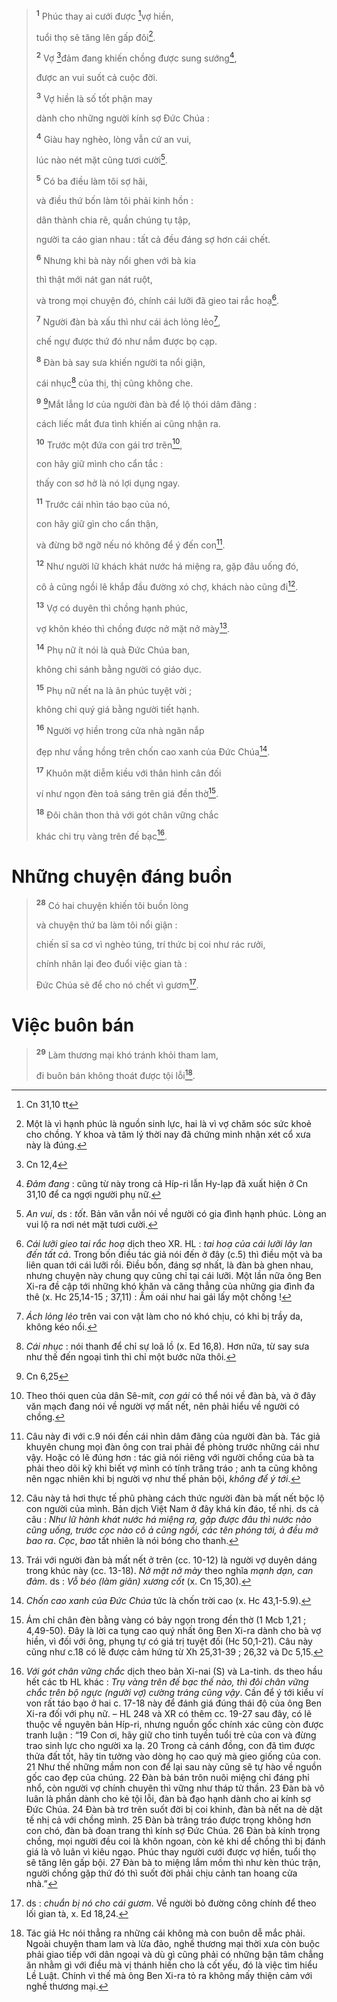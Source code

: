 > <sup><b>1</b></sup> Phúc thay ai cưới được [^1@-bdf30e1a-0b8b-4004-837e-c26414c7597a]vợ hiền,
>
> tuổi thọ sẽ tăng lên gấp đôi[^1-bdf30e1a-0b8b-4004-837e-c26414c7597a].
>
> <sup><b>2</b></sup> Vợ [^2@-bdf30e1a-0b8b-4004-837e-c26414c7597a]đảm đang khiến chồng được sung sướng[^2-bdf30e1a-0b8b-4004-837e-c26414c7597a],
>
> được an vui suốt cả cuộc đời.
>
> <sup><b>3</b></sup> Vợ hiền là số tốt phận may
>
> dành cho những người kính sợ Đức Chúa :
>
> <sup><b>4</b></sup> Giàu hay nghèo, lòng vẫn cứ an vui,
>
> lúc nào nét mặt cũng tươi cười[^3-bdf30e1a-0b8b-4004-837e-c26414c7597a].
>
> <sup><b>5</b></sup> Có ba điều làm tôi sợ hãi,
>
> và điều thứ bốn làm tôi phải kinh hồn :
>
> dân thành chia rẽ, quần chúng tụ tập,
>
> người ta cáo gian nhau : tất cả đều đáng sợ hơn cái chết.
>
> <sup><b>6</b></sup> Nhưng khi bà này nổi ghen với bà kia
>
> thì thật mới nát gan nát ruột,
>
> và trong mọi chuyện đó, chính cái lưỡi đã gieo tai rắc hoạ[^4-bdf30e1a-0b8b-4004-837e-c26414c7597a].
>
> <sup><b>7</b></sup> Người đàn bà xấu thì như cái ách lỏng lẻo[^5-bdf30e1a-0b8b-4004-837e-c26414c7597a],
>
> chế ngự được thứ đó như nắm được bọ cạp.
>
> <sup><b>8</b></sup> Đàn bà say sưa khiến người ta nổi giận,
>
> cái nhục[^6-bdf30e1a-0b8b-4004-837e-c26414c7597a] của thị, thị cũng không che.
>
> <sup><b>9</b></sup> [^3@-bdf30e1a-0b8b-4004-837e-c26414c7597a]Mắt lẳng lơ của người đàn bà để lộ thói dâm đãng :
>
> cách liếc mắt đưa tình khiến ai cũng nhận ra.
>
> <sup><b>10</b></sup> Trước một đứa con gái trơ trẽn[^7-bdf30e1a-0b8b-4004-837e-c26414c7597a],
>
> con hãy giữ mình cho cẩn tắc :
>
> thấy con sơ hở là nó lợi dụng ngay.
>
> <sup><b>11</b></sup> Trước cái nhìn táo bạo của nó,
>
> con hãy giữ gìn cho cẩn thận,
>
> và đừng bỡ ngỡ nếu nó không để ý đến con[^8-bdf30e1a-0b8b-4004-837e-c26414c7597a].
>
> <sup><b>12</b></sup> Như người lữ khách khát nước há miệng ra, gặp đâu uống đó,
>
> cô ả cũng ngồi lê khắp đầu đường xó chợ, khách nào cũng đi[^9-bdf30e1a-0b8b-4004-837e-c26414c7597a].
>
> <sup><b>13</b></sup> Vợ có duyên thì chồng hạnh phúc,
>
> vợ khôn khéo thì chồng được nở mặt nở mày[^10-bdf30e1a-0b8b-4004-837e-c26414c7597a].
>
> <sup><b>14</b></sup> Phụ nữ ít nói là quà Đức Chúa ban,
>
> không chi sánh bằng người có giáo dục.
>
> <sup><b>15</b></sup> Phụ nữ nết na là ân phúc tuyệt vời ;
>
> không chi quý giá bằng người tiết hạnh.
>
> <sup><b>16</b></sup> Người vợ hiền trong cửa nhà ngăn nắp
>
> đẹp như vầng hồng trên chốn cao xanh của Đức Chúa[^11-bdf30e1a-0b8b-4004-837e-c26414c7597a].
>
> <sup><b>17</b></sup> Khuôn mặt diễm kiều với thân hình cân đối
>
> ví như ngọn đèn toả sáng trên giá đền thờ[^12-bdf30e1a-0b8b-4004-837e-c26414c7597a].
>
> <sup><b>18</b></sup> Đôi chân thon thả với gót chân vững chắc
>
> khác chi trụ vàng trên đế bạc[^13-bdf30e1a-0b8b-4004-837e-c26414c7597a].

# Những chuyện đáng buồn

> <sup><b>28</b></sup> Có hai chuyện khiến tôi buồn lòng
>
> và chuyện thứ ba làm tôi nổi giận :
>
> chiến sĩ sa cơ vì nghèo túng, trí thức bị coi như rác rưởi,
>
> chính nhân lại đeo đuổi việc gian tà :
>
> Đức Chúa sẽ để cho nó chết vì gươm[^14-bdf30e1a-0b8b-4004-837e-c26414c7597a].

# Việc buôn bán

> <sup><b>29</b></sup> Làm thương mại khó tránh khỏi tham lam,
>
> đi buôn bán không thoát được tội lỗi[^15-bdf30e1a-0b8b-4004-837e-c26414c7597a].

[^1-bdf30e1a-0b8b-4004-837e-c26414c7597a]: Một là vì hạnh phúc là nguồn sinh lực, hai là vì vợ chăm sóc sức khoẻ cho chồng. Y khoa và tâm lý thời nay đã chứng minh nhận xét cổ xưa này là đúng.
[^2-bdf30e1a-0b8b-4004-837e-c26414c7597a]: *Đảm đang* : cũng từ này trong cả Híp-ri lẫn Hy-lạp đã xuất hiện ở Cn 31,10 để ca ngợi người phụ nữ.
[^3-bdf30e1a-0b8b-4004-837e-c26414c7597a]: *An vui*, ds : *tốt*. Bản văn vẫn nói về người có gia đình hạnh phúc. Lòng an vui lộ ra nơi nét mặt tươi cười.
[^4-bdf30e1a-0b8b-4004-837e-c26414c7597a]: *Cái lưỡi gieo tai rắc hoạ* dịch theo XR. HL : *tai hoạ của cái lưỡi lây lan đến tất cả*. Trong bốn điều tác giả nói đến ở đây (c.5) thì điều một và ba liên quan tới cái lưỡi rồi. Điều bốn, đáng sợ nhất, là đàn bà ghen nhau, nhưng chuyện này chung quy cũng chỉ tại cái lưỡi. Một lần nữa ông Ben Xi-ra đề cập tới những khó khăn và căng thẳng của những gia đình đa thê (x. Hc 25,14-15 ; 37,11) : Ấm oái như hai gái lấy một chồng !
[^5-bdf30e1a-0b8b-4004-837e-c26414c7597a]: *Ách lỏng lẻo* trên vai con vật làm cho nó khó chịu, có khi bị trầy da, không kéo nổi.
[^6-bdf30e1a-0b8b-4004-837e-c26414c7597a]: *Cái nhục* : nói thanh để chỉ sự loã lồ (x. Ed 16,8). Hơn nữa, từ say sưa như thế đến ngoại tình thì chỉ một bước nữa thôi.
[^7-bdf30e1a-0b8b-4004-837e-c26414c7597a]: Theo thói quen của dân Sê-mít, *con gái* có thể nói về đàn bà, và ở đây văn mạch đang nói về người vợ mất nết, nên phải hiểu về người có chồng.
[^8-bdf30e1a-0b8b-4004-837e-c26414c7597a]: Câu này đi với c.9 nói đến cái nhìn dâm đãng của người đàn bà. Tác giả khuyên chung mọi đàn ông con trai phải đề phòng trước những cái như vậy. Hoặc có lẽ đúng hơn : tác giả nói riêng với người chồng của bà ta phải theo dõi kỹ khi biết vợ mình có tính trâng tráo ; anh ta cũng không nên ngạc nhiên khi bị người vợ như thế phản bội, *không để ý tới*.
[^9-bdf30e1a-0b8b-4004-837e-c26414c7597a]: Câu này tả hơi thực tế phũ phàng cách thức người đàn bà mất nết bộc lộ con người của mình. Bản dịch Việt Nam ở đây khá kín đáo, tế nhị. ds cả câu : *Như lữ hành khát nước há miệng ra, gặp được đâu thì nước nào cũng uống, trước cọc nào cô ả cũng ngồi, các tên phóng tới, ả đều mở bao ra*. *Cọc*, *bao* tất nhiên là nói bóng cho thanh.
[^10-bdf30e1a-0b8b-4004-837e-c26414c7597a]: Trái với người đàn bà mất nết ở trên (cc. 10-12) là người vợ duyên dáng trong khúc này (cc. 13-18). *Nở mặt nở mày* theo nghĩa *mạnh dạn, can đảm*. ds : *Vỗ béo (làm giãn) xương cốt* (x. Cn 15,30).
[^11-bdf30e1a-0b8b-4004-837e-c26414c7597a]: *Chốn cao xanh của Đức Chúa* tức là chốn trời cao (x. Hc 43,1-5.9).
[^12-bdf30e1a-0b8b-4004-837e-c26414c7597a]: Ám chỉ chân đèn bằng vàng có bảy ngọn trong đền thờ (1 Mcb 1,21 ; 4,49-50). Đây là lời ca tụng cao quý nhất ông Ben Xi-ra dành cho bà vợ hiền, vì đối với ông, phụng tự có giá trị tuyệt đối (Hc 50,1-21). Câu này cũng như c.18 có lẽ được cảm hứng từ Xh 25,31-39 ; 26,32 và Dc 5,15.
[^13-bdf30e1a-0b8b-4004-837e-c26414c7597a]: *Với gót chân vững chắc* dịch theo bản Xi-nai (S) và La-tinh. ds theo hầu hết các tb HL khác : *Trụ vàng trên đế bạc thế nào, thì đôi chân vững chắc trên bộ ngực (người vợ) cường tráng cũng vậy*. Cần để ý tới kiểu ví von rất táo bạo ở hai c. 17-18 này để đánh giá đúng thái độ của ông Ben Xi-ra đối với phụ nữ. – HL 248 và XR có thêm cc. 19-27 sau đây, có lẽ thuộc về nguyên bản Híp-ri, nhưng nguồn gốc chính xác cũng còn được tranh luận : “19 Con ơi, hãy giữ cho tinh tuyền tuổi trẻ của con và đừng trao sinh lực cho người xa lạ. 20 Trong cả cánh đồng, con đã tìm được thửa đất tốt, hãy tin tưởng vào dòng họ cao quý mà gieo giống của con. 21 Như thế những mầm non con để lại sau này cũng sẽ tự hào về nguồn gốc cao đẹp của chúng. 22 Đàn bà bán trôn nuôi miệng chỉ đáng phỉ nhổ, còn người vợ chính chuyên thì vững như tháp tử thần. 23 Đàn bà vô luân là phần dành cho kẻ tội lỗi, đàn bà đạo hạnh dành cho ai kính sợ Đức Chúa. 24 Đàn bà trơ trẽn suốt đời bị coi khinh, đàn bà nết na dè dặt tế nhị cả với chồng mình. 25 Đàn bà trâng tráo được trọng không hơn con chó, đàn bà đoan trang thì kính sợ Đức Chúa. 26 Đàn bà kính trọng chồng, mọi người đều coi là khôn ngoan, còn kẻ khi dể chồng thì bị đánh giá là vô luân vì kiêu ngạo. Phúc thay người cưới được vợ hiền, tuổi thọ sẽ tăng lên gấp bội. 27 Đàn bà to miệng lắm mồm thì như kèn thúc trận, người chồng gặp thứ đó thì suốt đời phải chịu cảnh tan hoang cửa nhà.”
[^14-bdf30e1a-0b8b-4004-837e-c26414c7597a]: ds : *chuẩn bị nó cho cái gươm*. Về người bỏ đường công chính để theo lối gian tà, x. Ed 18,24.
[^15-bdf30e1a-0b8b-4004-837e-c26414c7597a]: Tác giả Hc nói thẳng ra những cái không mà con buôn dễ mắc phải. Ngoài chuyện tham lam và lừa đảo, nghề thương mại thời xưa còn buộc phải giao tiếp với dân ngoại và dù gì cũng phải có những bận tâm chẳng ăn nhằm gì với điều mà vị thánh hiền cho là cốt yếu, đó là việc tìm hiểu Lề Luật. Chính vì thế mà ông Ben Xi-ra tỏ ra không mấy thiện cảm với nghề thương mại.
[^1@-bdf30e1a-0b8b-4004-837e-c26414c7597a]: Cn 31,10 tt
[^2@-bdf30e1a-0b8b-4004-837e-c26414c7597a]: Cn 12,4
[^3@-bdf30e1a-0b8b-4004-837e-c26414c7597a]: Cn 6,25